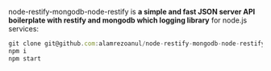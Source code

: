 node-restify-mongodb-node-restify is **a simple and fast JSON server API boilerplate with restify and mongodb which logging library** for node.js services:

```js
git clone git@github.com:alamrezoanul/node-restify-mongodb-node-restify.git
npm i
npm start

```
